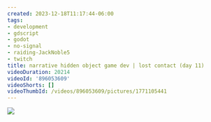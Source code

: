 ```yaml
---
created: 2023-12-18T11:17:44-06:00
tags:
- development
- gdscript
- godot
- no-signal
- raiding-JackNoble5
- twitch
title: narrative hidden object game dev | lost contact (day 11)
videoDuration: 20214
videoId: '896053609'
videoShorts: []
videoThumbId: /videos/896053609/pictures/1771105441
---
```


![](20231218171744.jpg)
